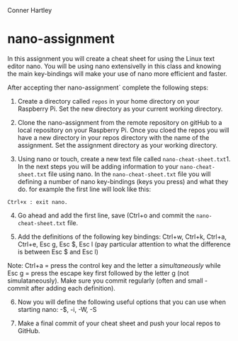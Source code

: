 Conner Hartley

# nano-assignment
In this assignment you will create a cheat sheet for using the Linux text editor nano. You will be using nano extensivelly in this class and knowing the main key-bindings will make your use of nano more efficient and faster.

After accepting ther nano-assignment` complete the following steps:

1. Create a directory called `repos` in your home directory on your Raspberry Pi. Set the new directory as your current working directory.

2. Clone the nano-assignment from the remote repository on gitHub to a local repository on your Raspberry Pi. Once you cloed the repos you will have a new directory in your repos directory with the name of the assignment. Set the assignment directory as your working directory.

3. Using nano or touch, create a new text file called `nano-cheat-sheet.txt`1. In the next steps you will be adding information to your `nano-cheat-sheet.txt` file using nano. In the `nano-cheat-sheet.txt` file you will defining a number of nano key-bindings (keys you press) and what they do. for example the first line will look like this:

```
Ctrl+x : exit nano. 
```

4. Go ahead and add the first line, save (Ctrl+o and commit the `nano-cheat-sheet.txt` file.

5. Add the definitions of the following key bindings: Ctrl+w, Ctrl+k, 
Ctrl+a, Ctrl+e, Esc g, Esc $, Esc l (pay particular attention 
to what the difference is between Esc $ and Esc l)

Note: Ctrl+a = press the control key and the letter a *simultaneously* while Esc g = press the escape key first followed by 
the letter g (not simulataneously). Make sure you commit regularly (often and small - commit after adding each definition).
   
6. Now you will define the following useful options that you can use when starting nano: -$, -i, -W, -S 

7. Make a final commit of your cheat sheet and push your local repos to GitHub.
